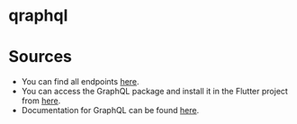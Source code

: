 # qraphql

# Sources

- You can find all endpoints [here](https://studio.apollographql.com/public/SpaceX-pxxbxen/variant/current/home).
- You can access the GraphQL package and install it in the Flutter project from [here](https://pub.dev/packages/graphql_flutter).
- Documentation for GraphQL can be found [here](https://graphql.org/).


